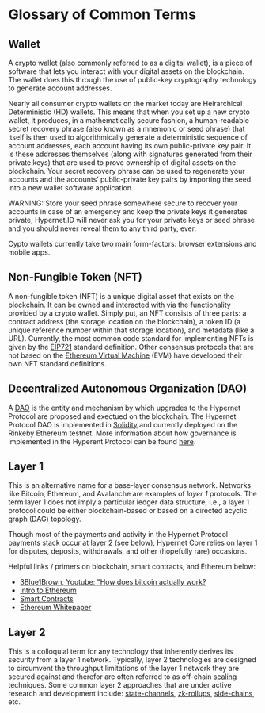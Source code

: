 # Glossary of Common Terms

## Wallet

A crypto wallet (also commonly referred to as a digital wallet), is a piece of software that lets you interact with your digital assets on the blockchain. The wallet does this through the use of public-key cryptography technology to generate account addresses.

Nearly all consumer crypto wallets on the market today are Heirarchical Deterministic (HD) wallets. This means that when you set up a new crypto wallet, it produces, in a mathematically secure fashion, a human-readable secret recovery phrase (also known as a mnemonic or seed phrase) that itself is then used to algorithmically generate a deterministic sequence of account addresses, each account having its own public-private key pair. It is these addresses themselves (along with signatures generated from their private keys) that are used to prove ownership of digital assets on the blockchain. Your secret recovery phrase can be used to regenerate your accounts and the accounts’ public-private key pairs by importing the seed into a new wallet software application.

WARNING: Store your seed phrase somewhere secure to recover your accounts in case of an emergency and keep the private keys it generates private; Hypernet.ID will never ask you for your private keys or seed phrase and you should never reveal them to any third party, ever.

Cypto wallets currently take two main form-factors: browser extensions and mobile apps.

## Non-Fungible Token (NFT)

A non-fungible token (NFT) is a unique digital asset that exists on the blockchain. It can be owned and interacted with via the functionality provided by a crypto wallet. 
Simply put, an NFT consists of three parts: a contract address (the storage location on the blockchain), a token ID (a unique reference number within that storage location), 
and metadata (like a URL). Currently, the most common code standard for implementing NFTs is given by the [EIP721](https://eips.ethereum.org/EIPS/eip-721) standard definition.
Other consensus protocols that are not based on the [Ethereum Virtual Machine](https://ethereum.org/en/developers/docs/evm/) (EVM) have developed their own NFT standard definitions.

## Decentralized Autonomous Organization (DAO)

A [DAO](https://en.wikipedia.org/wiki/Decentralized_autonomous_organization) is the entity and mechanism by which upgrades to the Hypernet Protocol are proposed and exectued on the 
blockchain. The Hypernet Protocol DAO is implemented in [Solidity](https://docs.soliditylang.org/) and currently deployed on the Rinkeby Ethereum testnet. More information about how 
governance is implemented in the Hyperent Protocol can be found [here](/packages/contracts/contracts/governance/README.md). 

## Layer 1

This is an alternative name for a base-layer consensus network. Networks like Bitcoin, Ethereum, and Avalanche are examples of *layer 1* protocols. 
The term layer 1 does not imply a particular ledger data structure, i.e., a layer 1 protocol could be either blockchain-based or based on a 
directed acyclic graph (DAG) topology. 

Though most of the payments and activity in the Hypernet Protocol payments stack occur at layer 2 (see below), Hypernet Core relies on layer 1 for 
disputes, deposits, withdrawals, and other (hopefully rare) occasions.

Helpful links / primers on blockchain, smart contracts, and Ethereum below:

- [3Blue1Brown, Youtube: "How does bitcoin actually work?](https://www.youtube.com/watch?v=bBC-nXj3Ng4&t=3s)
- [Intro to Ethereum](https://ethereum.org/en/developers/docs/intro-to-ethereum/)
- [Smart Contracts](https://ethereum.org/en/developers/docs/smart-contracts/)
- [Ethereum Whitepaper](https://ethereum.org/en/whitepaper/)

## Layer 2

This is a colloquial term for any technology that inherently derives its security from a layer 1 network. Typically, layer 2 technologies are designed to circumvent
the throughput limitations of the layer 1 network they are secured against and therefor are often referred to as off-chain [scaling](https://ethereum.org/en/developers/docs/scaling/) 
techniques. Some common layer 2 approaches that are under active research and development include: [state-channels](https://ethereum.org/en/developers/docs/scaling/state-channels/), 
[zk-rollups](https://ethereum.org/en/developers/docs/scaling/layer-2-rollups/#zk-video), [side-chains](https://ethereum.org/en/developers/docs/scaling/sidechains/#top), etc.